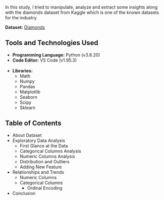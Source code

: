 In this study, I tried to manipulate, analyze and extract some insights along with the diamonds dataset from Kaggle which is one of the known datasets for the industry.

**Dataset:** [Diamonds](https://www.kaggle.com/datasets/shivam2503/diamonds)
## **Tools and Technologies Used**
- **Programming Language:**  Python (v3.8.20)<br>
- **Code Editor:**  VS Code (v1.95.3)<br><br>
- **Libraries:**<br>
  - Math
  - Numpy
  - Pandas
  - Matplotlib
  - Seaborn
  - Scipy
  - Sklearn

## **Table of Contents**
- About Dataset
- Exploratory Data Analysis
  - First Glance at the Data
  - Categorical Columns Analysis
  - Numeric Columns Analysis
  - Distribution and Outliers
  - Adding New Feature
- Relationships and Trends
  - Numeric Columns
  - Categorical Columns
    - Ordinal Encoding
- Conclusion